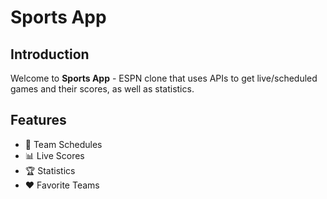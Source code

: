 # Sports App

## Introduction
Welcome to **Sports App** - ESPN clone that uses APIs to get live/scheduled games and their scores, as well as statistics.

## Features
- 📆 Team Schedules
- 📊 Live Scores
- 🏆 Statistics
- ❤️ Favorite Teams 

